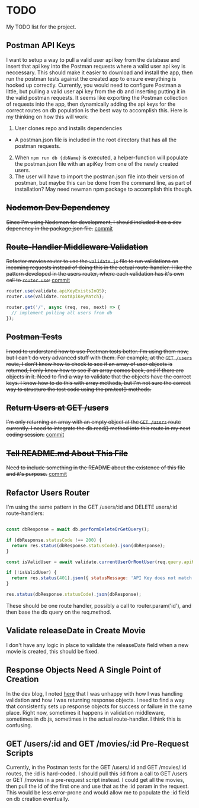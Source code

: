 # TODO

My TODO list for the project.

## Postman API Keys

I want to setup a way to pull a valid user api key from the database and insert that api key into the Postman requests where a valid user api key is neccessary. This should make it easier to download and install the app, then run the postman tests against the created app to ensure everything is hooked up correctly. Currently, you would need to configure Postman a little, but pulling a valid user api key from the db and inserting putting it in the valid postman requests. It seems like exporting the Postman collection of requests into the app, then dynamically adding the api keys for the correct routes on db population is the best way to accomplish this. Here is my thinking on how this will work:

1. User clones repo and installs dependencies
  - A postman.json file is included in the root directory that has all the postman requests.
2. When `npm run db {dbName}` is executed, a helper-function will populate the postman.json file with an apiKey from one of the newly created users.
3. The user will have to import the postman.json file into their version of postman, but maybe this can be done from the command line, as part of installation? May need newman npm package to accomplish this though.

## ~~Nodemon Dev Dependency~~

~~Since I'm using Nodemon for development, I should included it as a dev depenency in the package.json file.~~ [commit](https://github.com/Dayun123/movies-rest-api/commit/9b681233c0ce27a8edd97b5b3ab6d1e9d20062e7)

## ~~Route-Handler Middleware Validation~~

~~Refactor movies router to use the `validate.js` file to run validations on incoming requests instead of doing this in the actual route-handler. I like the pattern developed in the users router, where each validation has it's own call to `router.use`:~~ [commit](https://github.com/Dayun123/movies-rest-api/commit/9f64b05890598119353e780e6abd9b5a8dc6f989)

```javascript
router.use(validate.apiKeyExistsInQS);
router.use(validate.rootApiKeyMatch);

router.get('/', async (req, res, next) => {
  // implement pulling all users from db
});
```
## ~~Postman Tests~~

~~I need to understand how to use Postman tests better. I'm using them now, but I can't do very advanced stuff with them. For example, at the `GET /users` route, I don't know how to check to see if an array of user objects is returned, I only know how to see if an array comes back, and if there are objects in it. Need to find a way to validate that the objects have the correct keys. I know how to do this with array methods, but I'm not sure the correct way to structure the test code using the pm.test() methods.~~

## ~~Return Users at GET /users~~

~~I'm only returning an array with an empty object at the `GET /users` route currently. I need to integrate the db.read() method into this route in my next coding session.~~ [commit](https://github.com/Dayun123/movies-rest-api/commit/1b0ff9ff10349831ab4eda131ab46979f279e2a5)

## ~~Tell README.md About This File~~

~~Need to include something in the README about the existence of this file and it's purpose.~~ [commit](https://github.com/Dayun123/movies-rest-api/commit/54fc3526256fd8134275b3da355a97a3f49de673)

## Refactor Users Router

I'm using the same pattern in the GET /users/:id and DELETE users/:id route-handlers:

```javascript

const dbResponse = await db.performDeleteOrGetQuery();

if (dbResponse.statusCode !== 200) {
  return res.status(dbResponse.statusCode).json(dbResponse);
}

const isValidUser = await validate.currentUserOrRootUser(req.query.apiKey, dbResponse.user.apiKey);

if (!isValidUser) {
  return res.status(401).json({ statusMessage: 'API Key does not match the user id or the root user'});
}

res.status(dbResponse.statusCode).json(dbResponse);

```

These should be one route handler, possibly a call to router.param('id'), and then base the db query on the req.method.

## Validate releaseDate in Create Movie

I don't have any logic in place to validate the releaseDate field when a new movie is created, this should be fixed.

## Response Objects Need A Single Point of Creation

In the dev blog, I noted [here](https://github.com/Dayun123/movies-rest-api/blob/master/dev-blog.md#get-usersid) that I was unhappy with how I was handling validation and how I was returning response objects. I need to find a way that consistently sets up response objects for success or failure in the same place. Right now, sometimes it happens in validation middleware, sometimes in db.js, sometimes in the actual route-handler. I think this is confusing.

## GET /users/:id and GET /movies/:id Pre-Request Scripts

Currently, in the Postman tests for the GET /users/:id and GET /movies/:id routes, the :id is hard-coded. I should pull this :id from a call to GET /users or GET /movies in a pre-request script instead. I could get all the movies, then pull the id of the first one and use that as the :id param in the request. This would be less error-prone and would allow me to populate the :id field on db creation eventually.